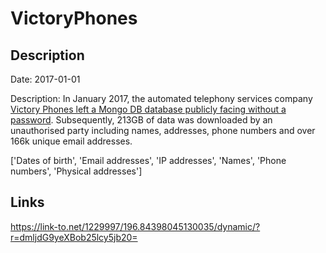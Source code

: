 # VictoryPhones

## Description

Date: 2017-01-01

Description:
In January 2017, the automated telephony services company <a href="http://www.zdnet.com/article/republican-polling-firm-hacked-exposing-donor-records/" target="_blank" rel="noopener">Victory Phones left a Mongo DB database publicly facing without a password</a>. Subsequently, 213GB of data was downloaded by an unauthorised party including names, addresses, phone numbers and over 166k unique email addresses.


['Dates of birth', 'Email addresses', 'IP addresses', 'Names', 'Phone numbers', 'Physical addresses']

## Links

https://link-to.net/1229997/196.84398045130035/dynamic/?r=dmljdG9yeXBob25lcy5jb20=